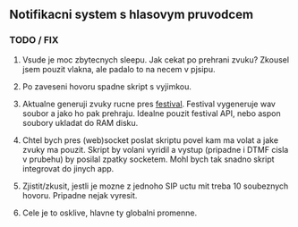 ## Notifikacni system s hlasovym pruvodcem

### TODO / FIX

1. Vsude je moc zbytecnych sleepu. Jak cekat po prehrani zvuku? Zkousel jsem pouzit vlakna, ale padalo to na necem v pjsipu.

2. Po zaveseni hovoru spadne skript s vyjimkou.

3. Aktualne generuji zvuky rucne pres [festival](https://wiki.archlinux.org/index.php/Festival). Festival vygeneruje wav soubor a jako ho pak prehraju. Idealne pouzit festival API, nebo aspon soubory ukladat do RAM disku.

4. Chtel bych pres (web)socket poslat skriptu povel kam ma volat a jake zvuky ma pouzit. Skript by volani vyridil a vystup (pripadne i DTMF cisla v prubehu) by posilal zpatky socketem. Mohl bych tak snadno skript integrovat do jinych app.

5. Zjistit/zkusit, jestli je mozne z jednoho SIP uctu mit treba 10 soubeznych hovoru. Pripadne nejak vyresit.

6. Cele je to osklive, hlavne ty globalni promenne.


